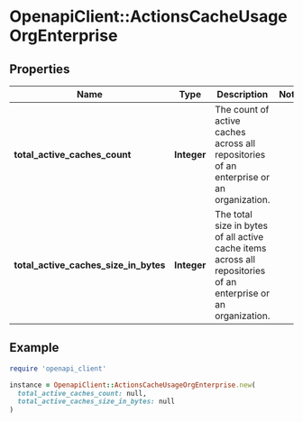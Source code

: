 # OpenapiClient::ActionsCacheUsageOrgEnterprise

## Properties

| Name | Type | Description | Notes |
| ---- | ---- | ----------- | ----- |
| **total_active_caches_count** | **Integer** | The count of active caches across all repositories of an enterprise or an organization. |  |
| **total_active_caches_size_in_bytes** | **Integer** | The total size in bytes of all active cache items across all repositories of an enterprise or an organization. |  |

## Example

```ruby
require 'openapi_client'

instance = OpenapiClient::ActionsCacheUsageOrgEnterprise.new(
  total_active_caches_count: null,
  total_active_caches_size_in_bytes: null
)
```


